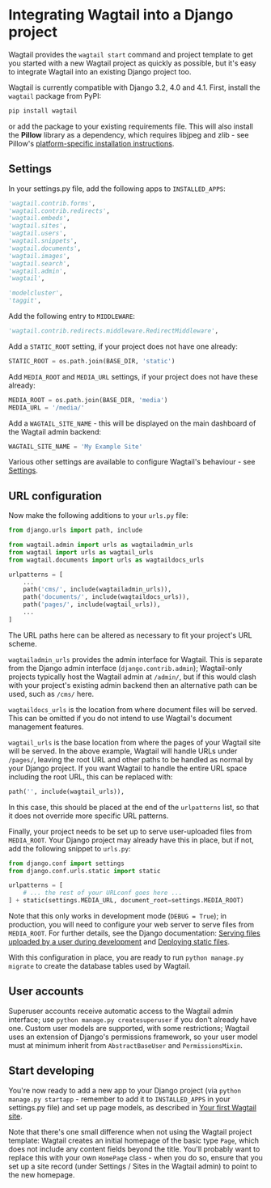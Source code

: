 # Integrating Wagtail into a Django project

Wagtail provides the `wagtail start` command and project template to get you started with a new Wagtail project as quickly as possible, but it's easy to integrate Wagtail into an existing Django project too.

Wagtail is currently compatible with Django 3.2, 4.0 and 4.1. First, install the `wagtail` package from PyPI:

```sh
pip install wagtail
```

or add the package to your existing requirements file. This will also install the **Pillow** library as a dependency, which requires libjpeg and zlib - see Pillow's [platform-specific installation instructions](https://pillow.readthedocs.io/en/stable/installation.html#external-libraries).

## Settings

In your settings.py file, add the following apps to `INSTALLED_APPS`:

```python
'wagtail.contrib.forms',
'wagtail.contrib.redirects',
'wagtail.embeds',
'wagtail.sites',
'wagtail.users',
'wagtail.snippets',
'wagtail.documents',
'wagtail.images',
'wagtail.search',
'wagtail.admin',
'wagtail',

'modelcluster',
'taggit',
```

Add the following entry to `MIDDLEWARE`:

```python
'wagtail.contrib.redirects.middleware.RedirectMiddleware',
```

Add a `STATIC_ROOT` setting, if your project does not have one already:

```python
STATIC_ROOT = os.path.join(BASE_DIR, 'static')
```

Add `MEDIA_ROOT` and `MEDIA_URL` settings, if your project does not have these already:

```python
MEDIA_ROOT = os.path.join(BASE_DIR, 'media')
MEDIA_URL = '/media/'
```

Add a `WAGTAIL_SITE_NAME` - this will be displayed on the main dashboard of the Wagtail admin backend:

```python
WAGTAIL_SITE_NAME = 'My Example Site'
```

Various other settings are available to configure Wagtail's behaviour - see [Settings](/reference/settings).

## URL configuration

Now make the following additions to your `urls.py` file:

```python
from django.urls import path, include

from wagtail.admin import urls as wagtailadmin_urls
from wagtail import urls as wagtail_urls
from wagtail.documents import urls as wagtaildocs_urls

urlpatterns = [
    ...
    path('cms/', include(wagtailadmin_urls)),
    path('documents/', include(wagtaildocs_urls)),
    path('pages/', include(wagtail_urls)),
    ...
]
```

The URL paths here can be altered as necessary to fit your project's URL scheme.

`wagtailadmin_urls` provides the admin interface for Wagtail. This is separate from the Django admin interface (`django.contrib.admin`); Wagtail-only projects typically host the Wagtail admin at `/admin/`, but if this would clash with your project's existing admin backend then an alternative path can be used, such as `/cms/` here.

`wagtaildocs_urls` is the location from where document files will be served. This can be omitted if you do not intend to use Wagtail's document management features.

`wagtail_urls` is the base location from where the pages of your Wagtail site will be served. In the above example, Wagtail will handle URLs under `/pages/`, leaving the root URL and other paths to be handled as normal by your Django project. If you want Wagtail to handle the entire URL space including the root URL, this can be replaced with:

```python
path('', include(wagtail_urls)),
```

In this case, this should be placed at the end of the `urlpatterns` list, so that it does not override more specific URL patterns.

Finally, your project needs to be set up to serve user-uploaded files from `MEDIA_ROOT`. Your Django project may already have this in place, but if not, add the following snippet to `urls.py`:

```python
from django.conf import settings
from django.conf.urls.static import static

urlpatterns = [
    # ... the rest of your URLconf goes here ...
] + static(settings.MEDIA_URL, document_root=settings.MEDIA_ROOT)
```

Note that this only works in development mode (`DEBUG = True`); in production, you will need to configure your web server to serve files from `MEDIA_ROOT`. For further details, see the Django documentation: [Serving files uploaded by a user during development](https://docs.djangoproject.com/en/stable/howto/static-files/#serving-files-uploaded-by-a-user-during-development) and [Deploying static files](https://docs.djangoproject.com/en/stable/howto/static-files/deployment/).

With this configuration in place, you are ready to run `python manage.py migrate` to create the database tables used by Wagtail.

## User accounts

Superuser accounts receive automatic access to the Wagtail admin interface; use `python manage.py createsuperuser` if you don't already have one. Custom user models are supported, with some restrictions; Wagtail uses an extension of Django's permissions framework, so your user model must at minimum inherit from `AbstractBaseUser` and `PermissionsMixin`.

## Start developing

You're now ready to add a new app to your Django project (via `python manage.py startapp` - remember to add it to `INSTALLED_APPS` in your settings.py file) and set up page models, as described in [Your first Wagtail site](/getting_started/tutorial).

Note that there's one small difference when not using the Wagtail project template: Wagtail creates an initial homepage of the basic type `Page`, which does not include any content fields beyond the title. You'll probably want to replace this with your own `HomePage` class - when you do so, ensure that you set up a site record (under Settings / Sites in the Wagtail admin) to point to the new homepage.
